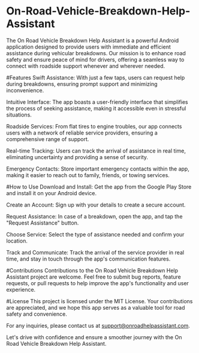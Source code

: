 # On-Road-Vehicle-Breakdown-Help-Assistant

The On Road Vehicle Breakdown Help Assistant is a powerful Android application designed to provide users with immediate and efficient assistance during vehicular breakdowns. Our mission is to enhance road safety and ensure peace of mind for drivers, offering a seamless way to connect with roadside support whenever and wherever needed.

#Features
Swift Assistance: With just a few taps, users can request help during breakdowns, ensuring prompt support and minimizing inconvenience.

Intuitive Interface: The app boasts a user-friendly interface that simplifies the process of seeking assistance, making it accessible even in stressful situations.

Roadside Services: From flat tires to engine troubles, our app connects users with a network of reliable service providers, ensuring a comprehensive range of support.

Real-time Tracking: Users can track the arrival of assistance in real time, eliminating uncertainty and providing a sense of security.

Emergency Contacts: Store important emergency contacts within the app, making it easier to reach out to family, friends, or towing services.

#How to Use
Download and Install: Get the app from the Google Play Store and install it on your Android device.

Create an Account: Sign up with your details to create a secure account.

Request Assistance: In case of a breakdown, open the app, and tap the "Request Assistance" button.

Choose Service: Select the type of assistance needed and confirm your location.

Track and Communicate: Track the arrival of the service provider in real time, and stay in touch through the app's communication features.

#Contributions
Contributions to the On Road Vehicle Breakdown Help Assistant project are welcome. Feel free to submit bug reports, feature requests, or pull requests to help improve the app's functionality and user experience.

#License
This project is licensed under the MIT License. Your contributions are appreciated, and we hope this app serves as a valuable tool for road safety and convenience.

For any inquiries, please contact us at support@onroadhelpassistant.com.

Let's drive with confidence and ensure a smoother journey with the On Road Vehicle Breakdown Help Assistant.





